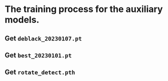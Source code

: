 # The training process for the auxiliary models.

## Get ```deblack_20230107.pt```


## Get ```best_20230101.pt```

## Get ```rotate_detect.pth```
